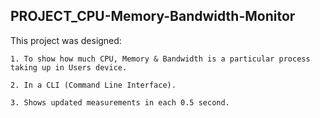 ## PROJECT_CPU-Memory-Bandwidth-Monitor


This project was designed:

    1. To show how much CPU, Memory & Bandwidth is a particular process taking up in Users device.
    
    2. In a CLI (Command Line Interface).
    
    3. Shows updated measurements in each 0.5 second.
